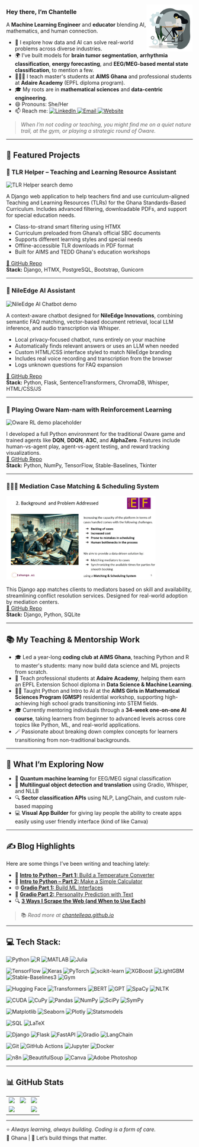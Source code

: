<img width="25%" align="right" alt="Chantelle working"
src="https://github.com/ChantelleAA/ChantelleAA/blob/main/94528-programmer.gif" />

### Hey there, I’m Chantelle


A **Machine Learning Engineer** and **educator** blending AI, mathematics, and human connection.

- 🧠 I explore how data and AI can solve real-world problems across diverse industries.
- 🌍 I’ve built models for **brain tumor segmentation**, **arrhythmia classification**, **energy forecasting**, and **EEG/MEG-based mental state classification**, to mention a few.
- 👩🏾‍🏫 I teach master's students at **AIMS Ghana** and professional students at **Adaire Academy** (EPFL diploma program).
- 🎓 My roots are in **mathematical sciences** and **data-centric engineering**.
- 😄 Pronouns: She/Her  
- 📫 Reach me:
  <a href="https://linkedin.com/in/chantelleaa" target="_blank">
    <img alt="LinkedIn" src="https://img.shields.io/badge/LinkedIn-blue?logo=linkedin&logoColor=white">
  </a>
  <a href="chantelatta@gmail.com">
    <img alt="Email" src="https://img.shields.io/badge/Email-D14836?style=flat&logo=gmail&logoColor=white">
  </a>
  <a href="https://chantelleaa.github.io" target="_blank">
    <img alt="Website" src="https://img.shields.io/badge/Blog-000000?style=flat&logo=github&logoColor=white">
  </a>


<!-- [chantelatta@gmail.com](mailto:chantelatta@gmail.com) | [Website](https://chantelleaa.github.io) | [LinkedIn](https://linkedin.com/in/chantelleaa) -->

> *When I’m not coding or teaching, you might find me on a quiet nature trail, at the gym, or playing a strategic round of Oware.*

---

## 🌟 Featured Projects

### 📘 TLR Helper – Teaching and Learning Resource Assistant  
<img src="https://github.com/ChantelleAA/tlr_app/blob/clearer_searches/tlr_helper (2).gif" width="80%" alt="TLR Helper search demo" />

A Django web application to help teachers find and use curriculum-aligned Teaching and Learning Resources (TLRs) for the Ghana Standards-Based Curriculum. Includes advanced filtering, downloadable PDFs, and support for special education needs.

- Class-to-strand smart filtering using HTMX  
- Curriculum preloaded from Ghana’s official SBC documents  
- Supports different learning styles and special needs  
- Offline-accessible TLR downloads in PDF format  
- Built for AIMS and TEDD Ghana's education workshops  

[🔗 GitHub Repo](https://github.com/ChantelleAA/tlr_app)  
**Stack:** Django, HTMX, PostgreSQL, Bootstrap, Gunicorn

---

### 🤖 NileEdge AI Assistant
<img width="80%" align="center" alt="NileEdge AI Chatbot demo"
src="https://github.com/ChantelleAA/ChantelleAA/blob/main/nileedgechatbot.gif" />

A context-aware chatbot designed for **NileEdge Innovations**, combining semantic FAQ matching, vector-based document retrieval, local LLM inference, and audio transcription via Whisper.

- Local privacy-focused chatbot, runs entirely on your machine  
- Automatically finds relevant answers or uses an LLM when needed  
- Custom HTML/CSS interface styled to match NileEdge branding  
- Includes real voice recording and transcription from the browser  
- Logs unknown questions for FAQ expansion

[🔗 GitHub Repo](https://github.com/ChantelleAA/response_aigent)  
**Stack:** Python, Flask, SentenceTransformers, ChromaDB, Whisper, HTML/CSS/JS

---

### 🧮 Playing Oware Nam-nam with Reinforcement Learning  
<img src="https://github.com/ChantelleAA/ChantelleAA/blob/main/oware_demo1.gif" width="80%" alt="Oware RL demo placeholder" />

I developed a full Python environment for the traditional Oware game and trained agents like **DQN**, **DDQN**, **A3C**, and **AlphaZero**. Features include human-vs-agent play, agent-vs-agent testing, and reward tracking visualizations.  
[🔗 GitHub Repo](https://github.com/ChantelleAA/Reinforcement_Learning_Oware)  
**Stack:** Python, NumPy, TensorFlow, Stable-Baselines, Tkinter

---

### 🧑🏾‍⚖️ Mediation Case Matching & Scheduling System  
<img src="https://github.com/ChantelleAA/ChantelleAA/blob/main/def.gif" width="80%" alt="Mediation system solution slides" />

This Django app matches clients to mediators based on skill and availability, streamlining conflict resolution services. Designed for real-world adoption by mediation centers.  
[🔗 GitHub Repo](https://github.com/ChantelleAA/Matching_and_Scheduling_System)  
**Stack:** Django, Python, SQLite

---

## 📚 My Teaching & Mentorship Work

- 🎓 Led a year-long **coding club at AIMS Ghana**, teaching Python and R to master's students: many now build data science and ML projects from scratch.
- 📘 Teach professional students at **Adaire Academy**, helping them earn an EPFL Extension School diploma in **Data Science & Machine Learning**.
- 🧕🏾 Taught Python and Intro to AI at the **AIMS Girls in Mathematical Sciences Program (GMSP)** residential workshop, supporting high-achieving high school grads transitioning into STEM fields.
- 🎓 Currently mentoring individuals through a **34-week one-on-one AI course**, taking learners from beginner to advanced levels across core topics like Python, ML, and real-world applications.
- 🪄 Passionate about breaking down complex concepts for learners transitioning from non-traditional backgrounds.

---

## 🧠 What I’m Exploring Now

- 🧬 **Quantum machine learning** for EEG/MEG signal classification  
- 💬 **Multilingual object detection and translation** using Gradio, Whisper, and NLLB  
- 🔍 **Sector classification APIs** using NLP, LangChain, and custom rule-based mapping  
- 💻 **Visual App Builder** for giving lay people the ability to create apps easily using user friendly interface (kind of like Canva)

---

## ✍️ Blog Highlights

Here are some things I’ve been writing and teaching lately:

- 📘 [**Intro to Python – Part 1:** Build a Temperature Converter](https://chantelleaa.github.io/archivers/introduction-to-python-in-6-lessons-part-1)  
- 🧮 [**Intro to Python – Part 2:** Make a Simple Calculator](https://chantelleaa.github.io/archivers/introduction-to-python-in-6-lessons-part-1)
- 🌐 [**Gradio Part 1:** Build ML Interfaces](https://chantelleaa.github.io/archivers/intro-to-gradio-part-1)  
- 🧠 [**Gradio Part 2:** Personality Prediction with Text](https://chantelleaa.github.io/archivers/intro-to-gradio-part-2)
- 🔍 [**3 Ways I Scrape the Web (and When to Use Each)**](https://chantelleaa.github.io/archivers/intro-to-web-scraping)

> 📚 *Read more at [chantelleaa.github.io](https://chantelleaa.github.io)*

---

## 💻 Tech Stack:

![Python](https://img.shields.io/badge/python-3670A0?style=for-the-badge&logo=python&logoColor=ffdd54)
![R](https://img.shields.io/badge/R-276DC3?style=for-the-badge&logo=r&logoColor=white)
![MATLAB](https://img.shields.io/badge/MATLAB-%23e37922.svg?style=for-the-badge&logo=Mathworks&logoColor=white)
![Julia](https://img.shields.io/badge/Julia-9558B2?style=for-the-badge&logo=julia&logoColor=white)

![TensorFlow](https://img.shields.io/badge/TensorFlow-%23FF6F00.svg?style=for-the-badge&logo=TensorFlow&logoColor=white)
![Keras](https://img.shields.io/badge/Keras-D00000?style=for-the-badge&logo=keras&logoColor=white)
![PyTorch](https://img.shields.io/badge/PyTorch-%23EE4C2C.svg?style=for-the-badge&logo=PyTorch&logoColor=white)
![scikit-learn](https://img.shields.io/badge/scikit--learn-%23F7931E.svg?style=for-the-badge&logo=scikit-learn&logoColor=white)
![XGBoost](https://img.shields.io/badge/XGBoost-%230079C1.svg?style=for-the-badge&logo=xgboost&logoColor=white)
![LightGBM](https://img.shields.io/badge/LightGBM-FF7043?style=for-the-badge&logo=lightgbm&logoColor=white)
![Stable-Baselines3](https://img.shields.io/badge/Stable--Baselines3-000000?style=for-the-badge&logo=python&logoColor=white)
![Gym](https://img.shields.io/badge/OpenAI%20Gym-0081A7?style=for-the-badge&logo=openai&logoColor=white)

![Hugging Face](https://img.shields.io/badge/HuggingFace-FFD21F?style=for-the-badge&logo=huggingface&logoColor=black)
![Transformers](https://img.shields.io/badge/Transformers-FFB000?style=for-the-badge&logo=python&logoColor=white)
![BERT](https://img.shields.io/badge/BERT-1C1C1C?style=for-the-badge&logo=bert&logoColor=white)
![GPT](https://img.shields.io/badge/GPT-6E40C9?style=for-the-badge&logo=openai&logoColor=white)
![SpaCy](https://img.shields.io/badge/SpaCy-09A3D5?style=for-the-badge&logo=spacy&logoColor=white)
![NLTK](https://img.shields.io/badge/NLTK-1A237E?style=for-the-badge&logo=nltk&logoColor=white)

![CUDA](https://img.shields.io/badge/CUDA-76B900?style=for-the-badge&logo=nvidia&logoColor=white)
![CuPy](https://img.shields.io/badge/CuPy-002A3A?style=for-the-badge&logo=python&logoColor=white)
![Pandas](https://img.shields.io/badge/pandas-%23150458.svg?style=for-the-badge&logo=pandas&logoColor=white)
![NumPy](https://img.shields.io/badge/NumPy-013243?style=for-the-badge&logo=numpy&logoColor=white)
![SciPy](https://img.shields.io/badge/SciPy-8CAAE6?style=for-the-badge&logo=scipy&logoColor=white)
![SymPy](https://img.shields.io/badge/SymPy-3776AB?style=for-the-badge&logo=sympy&logoColor=white)

![Matplotlib](https://img.shields.io/badge/Matplotlib-%23ffffff.svg?style=for-the-badge&logo=Matplotlib&logoColor=black)
![Seaborn](https://img.shields.io/badge/Seaborn-2E3B4E?style=for-the-badge&logo=python&logoColor=white)
![Plotly](https://img.shields.io/badge/Plotly-%233F4F75.svg?style=for-the-badge&logo=plotly&logoColor=white)
![Statsmodels](https://img.shields.io/badge/Statsmodels-4B8BBE?style=for-the-badge&logo=python&logoColor=white)

![SQL](https://img.shields.io/badge/sql-%23007ACC.svg?style=for-the-badge&logo=sqlite&logoColor=white)
![LaTeX](https://img.shields.io/badge/LaTeX-008080?style=for-the-badge&logo=latex&logoColor=white)

![Django](https://img.shields.io/badge/django-%23092E20.svg?style=for-the-badge&logo=django&logoColor=white)
![Flask](https://img.shields.io/badge/Flask-000000?style=for-the-badge&logo=flask&logoColor=white)
![FastAPI](https://img.shields.io/badge/FastAPI-009688?style=for-the-badge&logo=fastapi&logoColor=white)
![Gradio](https://img.shields.io/badge/Gradio-%23404eed.svg?style=for-the-badge&logo=gradio&logoColor=white)
![LangChain](https://img.shields.io/badge/LangChain-%23black?style=for-the-badge)

![Git](https://img.shields.io/badge/git-%23F05033.svg?style=for-the-badge&logo=git&logoColor=white)
![GitHub Actions](https://img.shields.io/badge/github%20actions-%232671E5.svg?style=for-the-badge&logo=githubactions&logoColor=white)
![Jupyter](https://img.shields.io/badge/Jupyter-F37626?style=for-the-badge&logo=jupyter&logoColor=white)
![Docker](https://img.shields.io/badge/Docker-2496ED?style=for-the-badge&logo=docker&logoColor=white)

![n8n](https://img.shields.io/badge/n8n-ef6830?style=for-the-badge&logo=n8n&logoColor=white)
![BeautifulSoup](https://img.shields.io/badge/BeautifulSoup-4B8BBE?style=for-the-badge&logo=python&logoColor=white)
![Canva](https://img.shields.io/badge/Canva-00C4CC?style=for-the-badge&logo=canva&logoColor=white)
![Adobe Photoshop](https://img.shields.io/badge/Photoshop-31A8FF?style=for-the-badge&logo=adobephotoshop&logoColor=white)


---

## 📊 GitHub Stats
<!--
![](https://github-readme-stats.vercel.app/api?username=ChantelleAA&show_icons=true&theme=merko&hide_border=true&include_all_commits=true&count_private=true)  
![](https://github-readme-streak-stats.herokuapp.com/?user=ChantelleAA&theme=merko&hide_border=true) 
![](https://github-readme-stats.vercel.app/api/top-langs/?username=ChantelleAA&theme=merko&hide_border=true&layout=compact)
![](https://github-profile-summary-cards.vercel.app/api/cards/profile-details?username=ChantelleAA&theme=merko)
![](https://github-profile-trophy.vercel.app/?username=ChantelleAA&theme=merko&margin-w=10&row=2&column=3) -->

<!-- GitHub Dashboard Layout -->

<table>
  <tr>
    <td>
      <img src="https://github-readme-stats.vercel.app/api?username=ChantelleAA&show_icons=true&theme=dark&hide_border=true&include_all_commits=true&count_private=true" />
    </td>
    <td>
      <img src="https://github-readme-streak-stats.herokuapp.com/?user=ChantelleAA&theme=dark&hide_border=true" />
    </td>
    <td>
      <img src="https://github-readme-stats.vercel.app/api/top-langs/?username=ChantelleAA&theme=dark&hide_border=true&layout=donut" />
    </td>
  </tr>
  <tr>
    <td colspan="2">
      <img src="https://github-profile-summary-cards.vercel.app/api/cards/profile-details?username=ChantelleAA&theme=dark" />
    </td>
    <td>
      <img src="https://github-profile-trophy.vercel.app/?username=ChantelleAA&theme=dark&margin-w=10&row=2&column=3" />
    </td>
  </tr>
</table>

---

⭐️ *Always learning, always building. Coding is a form of care.*  
📍 Ghana | 🤝 Let’s build things that matter.
